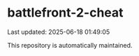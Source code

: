 # battlefront-2-cheat

Last updated: 2025-06-18 01:49:05

This repository is automatically maintained.
